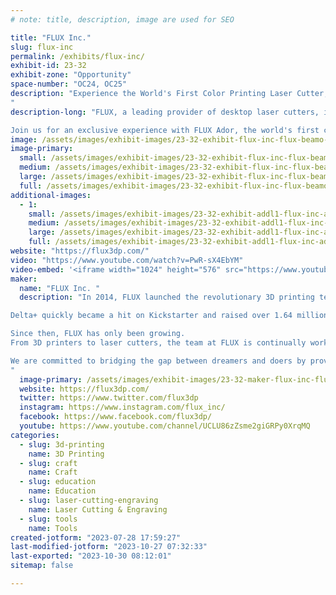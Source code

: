 ```yaml
---
# note: title, description, image are used for SEO

title: "FLUX Inc."
slug: flux-inc
permalink: /exhibits/flux-inc/
exhibit-id: 23-32
exhibit-zone: "Opportunity"
space-number: "OC24, OC25"
description: "Experience the World's First Color Printing Laser Cutter, FLUX Ador, at Orlando Maker Faire
"
description-long: "FLUX, a leading provider of desktop laser cutters, invites you to explore the cutting edge of printing technology at Orlando Maker Faire . As pioneers in innovative solutions for precision cutting and engraving, FLUX empowers businesses and individuals to transform ideas into reality with remarkable results. Our user-friendly machines cater to a wide range of industries, from small businesses to educational institutions, ensuring exceptional performance and versatility.

Join us for an exclusive experience with FLUX Ador, the world's first color printing laser cutter. This event promises live demonstrations, interactive sessions, and networking opportunities with fellow tech enthusiasts, designers, and innovators. Immerse yourself in the future of printing and design while enjoying a delectable lunch buffet. Limited spots are available, so RSVP now to secure your place in this exciting glimpse into the future of creative technology."
image: /assets/images/exhibit-images/23-32-exhibit-flux-inc-flux-beamo-4-1-large.jpg
image-primary: 
  small: /assets/images/exhibit-images/23-32-exhibit-flux-inc-flux-beamo-4-1-small.jpg
  medium: /assets/images/exhibit-images/23-32-exhibit-flux-inc-flux-beamo-4-1-medium.jpg
  large: /assets/images/exhibit-images/23-32-exhibit-flux-inc-flux-beamo-4-1-large.jpg
  full: /assets/images/exhibit-images/23-32-exhibit-flux-inc-flux-beamo-4-1-full.jpg
additional-images: 
  - 1:
    small: /assets/images/exhibit-images/23-32-exhibit-addl1-flux-inc-ador-shop-banner-2560-x-640pc-2jpg-1-small.jpg
    medium: /assets/images/exhibit-images/23-32-exhibit-addl1-flux-inc-ador-shop-banner-2560-x-640pc-2jpg-1-medium.jpg
    large: /assets/images/exhibit-images/23-32-exhibit-addl1-flux-inc-ador-shop-banner-2560-x-640pc-2jpg-1-large.jpg
    full: /assets/images/exhibit-images/23-32-exhibit-addl1-flux-inc-ador-shop-banner-2560-x-640pc-2jpg-1-full.jpg
website: "https://flux3dp.com/"
video: "https://www.youtube.com/watch?v=PwR-sX4EbYM"
video-embed: '<iframe width="1024" height="576" src="https://www.youtube.com/embed/PwR-sX4EbYM?feature=oembed" frameborder="0" allow="accelerometer; autoplay; clipboard-write; encrypted-media; gyroscope; picture-in-picture; web-share" allowfullscreen title="FLUX beamo | World&#39;s Smallest CO2 Laser Cutter"></iframe>'
maker: 
  name: "FLUX Inc. "
  description: "In 2014, FLUX launched the revolutionary 3D printing technology, Delta+, that made it easier than ever before to work with 3D printers. 

Delta+ quickly became a hit on Kickstarter and raised over 1.64 million dollars from backers across the globe - one of the top three records in 3D printing!

Since then, FLUX has only been growing. 
From 3D printers to laser cutters, the team at FLUX is continually working towards bringing the best tools for creators worldwide. 

We are committed to bridging the gap between dreamers and doers by providing easy-to-use solutions that make creativity easier. When it comes to laser cutters & engravers, FLUX is the name you can trust.
"
  image-primary: /assets/images/exhibit-images/23-32-maker-flux-inc-flux-logo-02-2-medium.png
  website: https://flux3dp.com/
  twitter: https://www.twitter.com/flux3dp
  instagram: https://www.instagram.com/flux_inc/
  facebook: https://www.facebook.com/flux3dp/
  youtube: https://www.youtube.com/channel/UCLU86zZsme2giGRPy0XrqMQ
categories: 
  - slug: 3d-printing
    name: 3D Printing
  - slug: craft
    name: Craft
  - slug: education
    name: Education
  - slug: laser-cutting-engraving
    name: Laser Cutting & Engraving
  - slug: tools
    name: Tools
created-jotform: "2023-07-28 17:59:27"
last-modified-jotform: "2023-10-27 07:32:33"
last-exported: "2023-10-30 08:12:01"
sitemap: false

---
```

